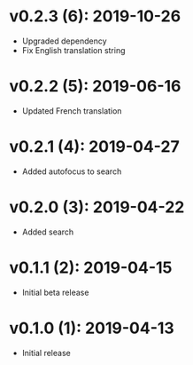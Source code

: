 # v0.2.3 (6): 2019-10-26

- Upgraded dependency
- Fix English translation string

# v0.2.2 (5): 2019-06-16

- Updated French translation

# v0.2.1 (4): 2019-04-27

- Added autofocus to search

# v0.2.0 (3): 2019-04-22

- Added search

# v0.1.1 (2): 2019-04-15

- Initial beta release

# v0.1.0 (1): 2019-04-13

- Initial release
